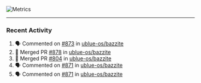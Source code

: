 ![Metrics](https://metrics.lecoq.io/KyleGospo?template=classic&base=header%2C%20activity%2C%20community%2C%20repositories%2C%20metadata&base.indepth=false&base.hireable=false&base.skip=false&config.timezone=America%2FLos_Angeles)

---
### Recent Activity
<!--START_SECTION:activity-->
1. 🗣 Commented on [#873](https://github.com/ublue-os/bazzite/issues/873#issuecomment-1996308342) in [ublue-os/bazzite](https://github.com/ublue-os/bazzite)
2. 🎉 Merged PR [#878](https://github.com/ublue-os/bazzite/pull/878) in [ublue-os/bazzite](https://github.com/ublue-os/bazzite)
3. 🎉 Merged PR [#804](https://github.com/ublue-os/bazzite/pull/804) in [ublue-os/bazzite](https://github.com/ublue-os/bazzite)
4. 🗣 Commented on [#871](https://github.com/ublue-os/bazzite/issues/871#issuecomment-1992258725) in [ublue-os/bazzite](https://github.com/ublue-os/bazzite)
5. 🗣 Commented on [#871](https://github.com/ublue-os/bazzite/issues/871#issuecomment-1991928048) in [ublue-os/bazzite](https://github.com/ublue-os/bazzite)
<!--END_SECTION:activity-->

